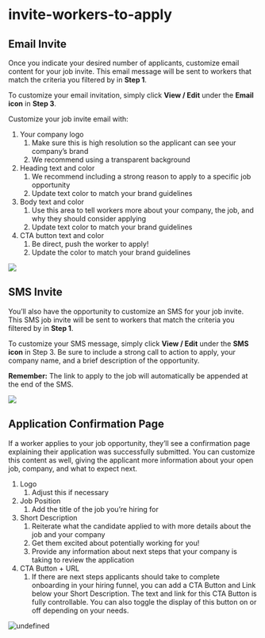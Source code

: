 # invite-workers-to-apply

## Email Invite
Once you indicate your desired number of applicants, customize email content for your job invite. This email message will be sent to workers that match the criteria you filtered by in **Step 1**.

To customize your email invitation, simply click **View / Edit** under the **Email icon** in **Step 3**.

Customize your job invite email with:
1. Your company logo
    1. Make sure this is high resolution so the applicant can see your company’s brand
    2.  We recommend using a transparent background        
2.  Heading text and color
    1.  We recommend including a strong reason to apply to a specific  job opportunity
    2.  Update text color to match your brand guidelines
3.  Body text and color
    1.  Use this area to tell workers more about your company, the job, and why they should consider applying
    2.  Update text color to match your brand guidelines
4.  CTA button text and color
    1.  Be direct, push the worker to apply!
    2.  Update the color to match your brand guidelines

![](https://cdn.buttercms.com/gWlJAQAKSi6ZHtDX1del)

## SMS Invite
You’ll also have the opportunity to customize an SMS for your job invite. This SMS job invite will be sent to workers that match the criteria you filtered by in **Step 1**.

To customize your SMS message, simply click **View / Edit** under the **SMS icon** in Step 3. Be sure to include a strong call to action to apply, your company name, and a brief description of the opportunity.

  
**Remember:** The link to apply to the job will automatically be appended at the end of the SMS.

![](https://cdn.buttercms.com/X7KvddDRMayra1FXybdQ)

## Application Confirmation Page
If a worker applies to your job opportunity, they’ll see a confirmation page explaining their application was successfully submitted. You can customize this content as well, giving the applicant more information about your open job, company, and what to expect next.

1.  Logo
    1.  Adjust this if necessary
2.  Job Position
    1.  Add the title of the job you’re hiring for
3.  Short Description
    1.  Reiterate what the candidate applied to with more details about the job and your company
    2.  Get them excited about potentially working for you!
    3.  Provide any information about next steps that your company is taking to review the application
4.  CTA Button + URL
    1.  If there are next steps applicants should take to complete onboarding in your hiring funnel, you can add a CTA Button and Link below your Short Description. The text and link for this CTA Button is fully controllable. You can also toggle the display of this button on or off depending on your needs.

![undefined](https://cdn.buttercms.com/EhL43nN0Rpq5HZB5UGvt)
